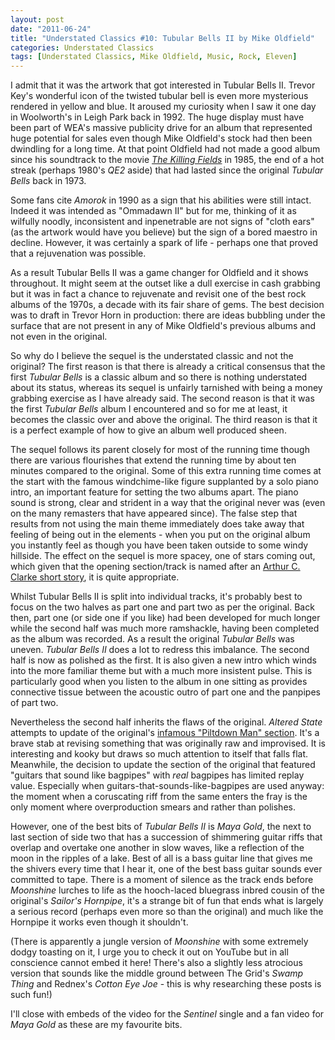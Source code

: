 ```yaml
---
layout: post
date: "2011-06-24"
title: "Understated Classics #10: Tubular Bells II by Mike Oldfield"
categories: Understated Classics
tags: [Understated Classics, Mike Oldfield, Music, Rock, Eleven]
---
```


I admit that it was the artwork that got interested in Tubular Bells II. Trevor Key's wonderful icon of the twisted tubular bell is even more mysterious rendered in yellow and blue. It aroused my curiosity when I saw it one day in Woolworth's in Leigh Park back in 1992. The huge display must have been part of WEA's massive publicity drive for an album that represented huge potential for sales even though Mike Oldfield's stock had then been dwindling for a long time. At that point Oldfield had not made a good album since his soundtrack to the movie [_The Killing Fields_](http://www.imdb.com/title/tt0087553/) in 1985, the end of a hot streak (perhaps 1980's _QE2_ aside) that had lasted since the original _Tubular Bells_ back in 1973.

Some fans cite _Amorok_ in 1990 as a sign that his abilities were still intact. Indeed it was intended as "Ommadawn II" but for me, thinking of it as wilfully noodly, inconsistent and inpenetrable are not signs of "cloth ears" (as the artwork would have you believe) but the sign of a bored maestro in decline. However, it was certainly a spark of life - perhaps one that proved that a rejuvenation was possible.

As a result Tubular Bells II was a game changer for Oldfield and it shows throughout. It might seem at the outset like a dull exercise in cash grabbing but it was in fact a chance to rejuvenate and revisit one of the best rock albums of the 1970s, a decade with its fair share of gems. The best decision was to draft in Trevor Horn in production: there are ideas bubbling under the surface that are not present in any of Mike Oldfield's previous albums and not even in the original.

So why do I believe the sequel is the understated classic and not the original? The first reason is that there is already a critical consensus that the first _Tubular Bells_ is a classic album and so there is nothing understated about its status, whereas its sequel is unfairly tarnished with being a money grabbing exercise as I have already said. The second reason is that it was the first _Tubular Bells_ album I encountered and so for me at least, it becomes the classic over and above the original. The third reason is that it is a perfect example of how to give an album well produced sheen.

The sequel follows its parent closely for most of the running time though there are various flourishes that extend the running time by about ten minutes compared to the original. Some of this extra running time comes at the start with the famous windchime-like figure supplanted by a solo piano intro, an important feature for setting the two albums apart. The piano sound is strong, clear and strident in a way that the original never was (even on the many remasters that have appeared since). The false step that results from not using the main theme immediately does take away that feeling of being out in the elements - when you put on the original album you instantly feel as though you have been taken outside to some windy hillside. The effect on the sequel is more spacey, one of stars coming out, which given that the opening section/track is named after an [Arthur C. Clarke short story](http://en.wikipedia.org/wiki/The_Sentinel_(short_story)), it is quite appropriate.

Whilst Tubular Bells II is split into individual tracks, it's probably best to focus on the two halves as part one and part two as per the original. Back then, part one (or side one if you like) had been developed for much longer while the second half was much more ramshackle, having been completed as the album was recorded. As a result the original _Tubular Bells_ was uneven. _Tubular Bells II_ does a lot to redress this imbalance. The second half is now as polished as the first. It is also given a new intro which winds into the more familiar theme but with a much more insistent pulse. This is particularly good when you listen to the album in one sitting as provides connective tissue between the acoustic outro of part one and the panpipes of part two.

Nevertheless the second half inherits the flaws of the original. _Altered State_ attempts to update of the original's [infamous "Piltdown Man" section](http://tubular.net/forums/?s=fdbc51f35d0e57215d01623c95609cec&act;=ST;f=19;t=805). It's a brave stab at revising something that was originally raw and improvised. It is interesting and kooky but draws so much attention to itself that falls flat. Meanwhile, the decision to update the section of the original that featured "guitars that sound like bagpipes" with _real_ bagpipes has limited replay value. Especially when guitars-that-sounds-like-bagpipes are used anyway: the moment when a coruscating riff from the same enters the fray is the only moment where overproduction smears and rather than polishes.

However, one of the best bits of _Tubular Bells II_ is _Maya Gold_, the next to last section of side two that has a succession of shimmering guitar riffs that overlap and overtake one another in slow waves, like a reflection of the moon in the ripples of a lake. Best of all is a bass guitar line that gives me the shivers every time that I hear it, one of the best bass guitar sounds ever committed to tape. There is a moment of silence as the track ends before _Moonshine_ lurches to life as the hooch-laced bluegrass inbred cousin of the original's _Sailor's Hornpipe_, it's a strange bit of fun that ends what is largely a serious record (perhaps even more so than the original) and much like the Hornpipe it works even though it shouldn't.

(There is apparently a jungle version of _Moonshine_ with some extremely dodgy toasting on it, I urge you to check it out on YouTube but in all conscience cannot embed it here! There's also a slightly less atrocious version that sounds like the middle ground between The Grid's _Swamp Thing_ and Rednex's _Cotton Eye Joe_ - this is why researching these posts is such fun!)

I'll close with embeds of the video for the _Sentinel_ single and a fan video for _Maya Gold_ as these are my favourite bits.
